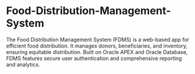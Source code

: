 # Food-Distribution-Management-System
The Food Distribution Management System (FDMS) is a web-based app for efficient food distribution. It manages donors, beneficiaries, and inventory, ensuring equitable distribution. Built on Oracle APEX and Oracle Database, FDMS features secure user authentication and comprehensive reporting and analytics.
